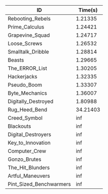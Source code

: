 |ID|Time(s)|
|-|-|
|Rebooting_Rebels|1.21335|
|Prime_Calculus|1.24421|
|Grapevine_Squad|1.24717|
|Loose_Screws|1.26532|
|Smalltalk_Dribble|1.28814|
|Beasts|1.29665|
|The_ERROR_List|1.30205|
|Hackerjacks|1.32335|
|Pseudo_Boom|1.33307|
|Byte_Mechanics|1.36007|
|Digitally_Destroyed|1.80988|
|Rug_Heed_Bend|34.21403|
|Creed_Symbol|inf|
|Blackouts|inf|
|Digital_Destroyers|inf|
|Key_to_Innovation|inf|
|Computer_Crew|inf|
|Gonzo_Brutes|inf|
|The_Hit_Blunders|inf|
|Artful_Maneuvers|inf|
|Pint_Sized_Benchwarmers|inf|
